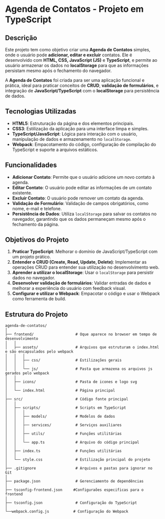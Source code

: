 # **Agenda de Contatos - Projeto em TypeScript**

## Descrição

Este projeto tem como objetivo criar uma **Agenda de Contatos** simples, onde o usuário pode **adicionar, editar e excluir** contatos. Ele é desenvolvido com **HTML, CSS, JavaScript (JS)** e **TypeScript**, e permite ao usuário armazenar os dados no **localStorage** para que as informações persistam mesmo após o fechamento do navegador.

A **Agenda de Contatos** foi criada para ser uma aplicação funcional e prática, ideal para praticar conceitos de **CRUD**, **validação de formulários**, e integração de **JavaScript/TypeScript** com o **localStorage** para persistência de dados.

## Tecnologias Utilizadas

- **HTML5**: Estruturação da página e dos elementos principais.
- **CSS3**: Estilização da aplicação para uma interface limpa e simples.
- **TypeScript/JavaScript**: Lógica para interação com o usuário, manipulação de dados e armazenamento no `localStorage`.
- **Webpack**: Empacotamento do código, configuração de compilação do TypeScript e suporte a arquivos estáticos.

## Funcionalidades

- **Adicionar Contato**: Permite que o usuário adicione um novo contato à agenda.
- **Editar Contato**: O usuário pode editar as informações de um contato existente.
- **Excluir Contato**: O usuário pode remover um contato da agenda.
- **Validação de Formulário**: Validação de campos obrigatórios, como nome, e-mail e telefone.
- **Persistência de Dados**: Utiliza `localStorage` para salvar os contatos no navegador, garantindo que os dados permaneçam mesmo após o fechamento da página.

## Objetivos do Projeto

1. **Praticar TypeScript**: Melhorar o domínio de JavaScript/TypeScript com um projeto prático.
2. **Entender o CRUD (Create, Read, Update, Delete)**: Implementar as operações CRUD para entender sua utilização no desenvolvimento web.
3. **Aprender a utilizar o localStorage**: Usar o `localStorage` para persistir dados no navegador.
4. **Desenvolver validação de formulários**: Validar entradas de dados e melhorar a experiência do usuário com feedback visual.
5. **Configurar e utilizar o Webpack**: Empacotar o código e usar o Webpack como ferramenta de build.

## Estrutura do Projeto

```plaintext
agenda-de-contatos/
│
├── frontend/                   # Oque aparece no browser em tempo de desenvolvimento
│   │
│   ├── assets/                 # Arquivos que estruturam o index.html e são encapsulados pelo webpack
│   │   │
│   │   ├── css/                # Estilizações gerais
│   │   │     
│   │   └── js/                 # Pasta que armazena os arquivos js gerados pelo webpack
│   │
│   ├── icons/                  # Pasta de icones e logo svg
│   │
│   └── index.html              # Página principal
│
├── src/                        # Código fonte principal
│   │
│   ├── scripts/                # Scripts em TypeScript
│   │   │
│   │   ├── models/             # Modelos de dados
│   │   │   
│   │   ├── services/           # Serviços auxiliares
│   │   │
│   │   ├── utils/              # Funções utilitárias       
│   │   │
│   │   └── app.ts              # Arquivo do código principal
│   │
│   ├── index.ts                # Funções utilitárias 
│   │
│   └── style.css               # Estilização principal do projeto
│
├── .gitignore                  # Arquivos e pastas para ignorar no Git
│
├── package.json                # Gerenciamento de dependências
│
├── tsconfig-frontend.json     #Configuraões especificas para o frontend
│
├── tsconfig.json               # Configuração do TypeScript
│
└──webpack.config.js           # Configuração do Webpack

